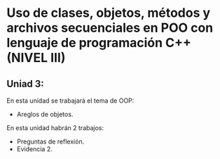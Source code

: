 # Uso de clases, objetos, métodos y archivos secuenciales en POO con lenguaje de programación C++ (NIVEL III)
## Uniad 3:

En esta unidad se trabajará el tema de OOP:
- Areglos de objetos.

En esta unidad habrán 2 trabajos:
- Preguntas de reflexión.
- Evidencia 2.